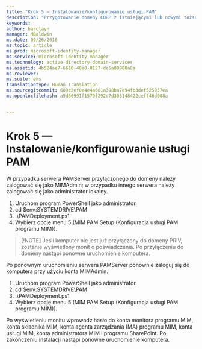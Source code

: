 ```yaml
---
title: "Krok 5 — Instalowanie/konfigurowanie usługi PAM"
description: "Przygotowanie domeny CORP z istniejącymi lub nowymi tożsamościami, które mają być zarządzane za pomocą programu Privileged Identity Manager, z użyciem skryptów"
keywords: 
author: barclayn
manager: MBaldwin
ms.date: 09/26/2016
ms.topic: article
ms.prod: microsoft-identity-manager
ms.service: microsoft-identity-manager
ms.technology: active-directory-domain-services
ms.assetid: 4b524ae7-6610-40a0-8127-de5a08988a8a
ms.reviewer: 
ms.suite: ems
translationtype: Human Translation
ms.sourcegitcommit: 689c2ef0e4e4a681a398ba7e94fb3def525937ea
ms.openlocfilehash: a5d86991f1579f292d7d303148422cef746d008a


---
```

# Krok 5 — Instalowanie/konfigurowanie usługi PAM

W przypadku serwera PAMServer przyłączonego do domeny należy zalogować się jako MIMAdmin; w przypadku innego serwera należy zalogować się jako administrator lokalny.
1. Uruchom program PowerShell jako administrator.
2. cd $env:SYSTEMDRIVE\PAM
3. .\PAMDeployment.ps1
4. Wybierz opcję menu 5 (MIM PAM Setup (Konfiguracja usługi PAM programu MIM)).

>[!NOTE] Jeśli komputer nie jest już przyłączony do domeny PRIV, zostanie wyświetlony monit o poświadczenia. Po przyłączeniu do domeny nastąpi ponowne uruchomienie komputera.

Po ponownym uruchomieniu serwera PAMServer ponownie zaloguj się do komputera przy użyciu konta MIMAdmin.

1. Uruchom program PowerShell jako administrator.
2. cd $env:SYSTEMDRIVE\PAM
3. .\PAMDeployment.ps1
4. Wybierz opcję menu 5 (MIM PAM Setup (Konfiguracja usługi PAM programu MIM)).

  Po wyświetleniu monitu wprowadź hasło do konta monitora programu MIM, konta składnika MIM, konta agenta zarządzania (MA) programu MIM, konta usługi MIM, konta administratora MIM i programu SharePoint.
  Po zakończeniu instalacji nastąpi ponowne uruchomienie komputera.



<!--HONumber=Sep16_HO4-->


